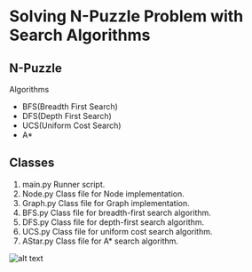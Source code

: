 # Solving N-Puzzle Problem with Search Algorithms

## N-Puzzle

Algorithms 
  * BFS(Breadth First Search) 
  * DFS(Depth First Search) 
  * UCS(Uniform Cost Search) 
  * A*


## Classes

 1. main.py Runner script. 
 2. Node.py Class file for Node implementation.
 3. Graph.py Class file for Graph implementation. 
 4. BFS.py Class file for breadth-first search algorithm.
 5. DFS.py Class file for depth-first search algorithm. 
 6. UCS.py Class file for uniform cost search algorithm.
 7. AStar.py Class file for A* search algorithm. 

![alt text](https://ece.uwaterloo.ca/~dwharder/aads/Algorithms/N_puzzles/images/8puzzle.png)
